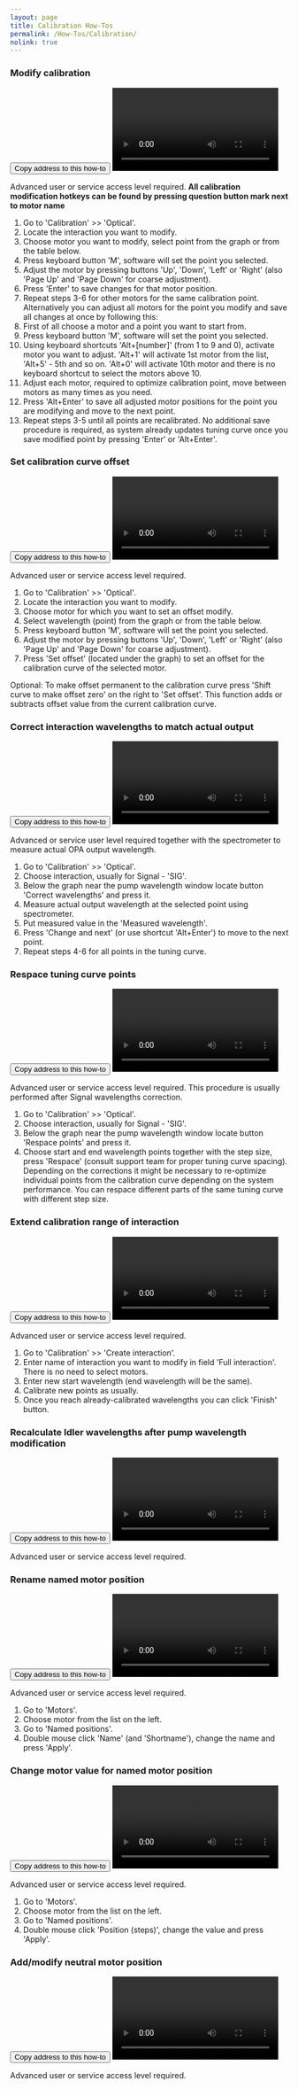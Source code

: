 ```yaml
---
layout: page
title: Calibration How-Tos
permalink: /How-Tos/Calibration/
nolink: true
---
```




### <a name="Vid001"></a>Modify calibration
<button class="btn" data-clipboard-text="{{site.fullUrl}}{{page.url}}#Vid001">
    Copy address to this how-to
</button>
<video  controls="controls">
<source src="https://lightconupdater.blob.core.windows.net/topas4infopage/Videos/ModifyCalibration.mp4" type="video/mp4" />
</video>

Advanced user or service access level required.
**All calibration modification hotkeys can be found by pressing question button mark next to motor name**
1.	Go to 'Calibration' >> 'Optical'.
2.	Locate the interaction you want to modify.
3.	Choose motor you want to modify, select point from the graph or from the table below.
4.	Press keyboard button 'M', software will set the point you selected.
5.	Adjust the motor by pressing buttons 'Up', 'Down', 'Left' or 'Right' (also 'Page Up' and 'Page Down' for coarse adjustment).
6.	Press 'Enter' to save changes for that motor position. 
7.	Repeat steps 3-6 for other motors for the same calibration point.
Alternatively you can adjust all motors for the point you modify and save all changes at once by following this:
1.	First of all choose a motor and a point you want to start from.
2.	Press keyboard button 'M', software will set the point you selected.
3.	Using keyboard shortcuts 'Alt+[number]' (from 1 to 9 and 0), activate motor you want to adjust. 'Alt+1' will activate 1st motor from the list, 'Alt+5' - 5th and so on. 'Alt+0' will activate 10th motor and there is no keyboard shortcut to select the motors above 10.
4.	Adjust each motor, required to optimize calibration point, move between motors as many times as you need.
5.	Press 'Alt+Enter' to save all adjusted motor positions for the point you are modifying and move to the next point.
6.	Repeat steps 3-5 until all points are recalibrated. No additional save procedure is required, as system already updates tuning curve once you save modified point by pressing 'Enter' or 'Alt+Enter'.


### <a name="Vid009"></a>Set calibration curve offset 
<button class="btn" data-clipboard-text="{{site.fullUrl}}{{page.url}}#Vid009">
    Copy address to this how-to
</button>
<video  controls="controls">
<source src="https://lightconupdater.blob.core.windows.net/topas4infopage/Videos/SetCalibrationCurveOffset.mp4" type="video/mp4" />
</video>

Advanced user or service access level required.
1. Go to 'Calibration' >> 'Optical'.
2. Locate the interaction you want to modify.
3. Choose motor for which you want to set an offset modify. 
4. Select wavelength (point) from the graph or from the table below.
5. Press keyboard button 'M', software will set the point you selected.
6. Adjust the motor by pressing buttons 'Up', 'Down', 'Left' or 'Right' (also 'Page Up' and 'Page Down' for coarse adjustment).
7. Press 'Set offset' (located under the graph) to set an offset for the calibration curve of the selected motor.

Optional: To make offset permanent to the calibration curve press 'Shift curve to make offset zero' on the right to 'Set offset'. This function adds or subtracts offset value from the current calibration curve.



### <a name="Vid002"></a>Correct interaction wavelengths to match actual output
<button class="btn" data-clipboard-text="{{site.fullUrl}}{{page.url}}#Vid002">
    Copy address to this how-to
</button>
<video  controls="controls">
<source src="https://lightconupdater.blob.core.windows.net/topas4infopage/Videos/CorrectWlsManual.mp4" type="video/mp4" />
</video>


Advanced or service user level required together with the spectrometer to measure actual OPA output wavelength.
1.	Go to 'Calibration' >> 'Optical'.
1.	Choose interaction, usually for Signal - 'SIG'.
1.	Below the graph near the pump wavelength window locate button 'Correct wavelengths' and press it.
1.	Measure actual output wavelength at the selected point using spectrometer.
1.	Put measured value in the 'Measured wavelength'.
1.	Press 'Change and next' (or use shortcut 'Alt+Enter') to move to the next point.
1.	Repeat steps 4-6 for all points in the tuning curve.


### <a name="Vid003"></a>Respace tuning curve points
<button class="btn" data-clipboard-text="{{site.fullUrl}}{{page.url}}#Vid003">
    Copy address to this how-to
</button>
<video  controls="controls">
<source src="https://lightconupdater.blob.core.windows.net/topas4infopage/Videos/RespaceWls.mp4" type="video/mp4" />
</video>

Advanced user or service access level required. This procedure is usually performed after Signal wavelengths correction.
1.	Go to 'Calibration' >> 'Optical'.
2.	Choose interaction, usually for Signal - 'SIG'.
3.	Below the graph near the pump wavelength window locate button 'Respace points' and press it.
4.	Choose start and end wavelength points together with the step size, press 'Respace' (consult support team for proper tuning curve spacing).
Depending on the corrections it might be necessary to re-optimize individual points from the calibration curve depending on the system performance. You can respace different parts of the same tuning curve with different step size.

### <a name="Vid008"></a>Extend calibration range of interaction
<button class="btn" data-clipboard-text="{{site.fullUrl}}{{page.url}}#Vid008">
    Copy address to this how-to
</button>
<video  controls="controls">
<source src="https://lightconupdater.blob.core.windows.net/topas4infopage/Videos/HowToExtendInteractionCalibrationRange.mp4" type="video/mp4" />
</video>

Advanced user or service access level required.
1.	Go to 'Calibration' >> 'Create interaction'.
2.	Enter name of interaction you want to modify in field 'Full interaction'. There is no need to select motors.
3.	Enter new start wavelength  (end wavelength will be the same).
4. Calibrate new points as usually.
5. Once you reach already-calibrated wavelengths you can click 'Finish' button.


### <a name="Vid004"></a>Recalculate Idler wavelengths after pump wavelength modification
<button class="btn" data-clipboard-text="{{site.fullUrl}}{{page.url}}#Vid004">
    Copy address to this how-to
</button>
<video  controls="controls">
<source src="https://lightconupdater.blob.core.windows.net/topas4infopage/Videos/RecalculateIdler.mp4" type="video/mp4" />
</video>

Advanced user or service access level required.




### <a name="Vid005"></a>Rename named motor position
<button class="btn" data-clipboard-text="{{site.fullUrl}}{{page.url}}#Vid005">
    Copy address to this how-to
</button>
<video  controls="controls">
<source src="https://lightconupdater.blob.core.windows.net/topas4infopage/Videos/HowToRenameNamedMotorPosition.mp4" type="video/mp4" />
</video>

Advanced user or service access level required.
1.	Go to 'Motors'.
2.	Choose motor from the list on the left.
3.	Go to 'Named positions'.
4.	Double mouse click 'Name' (and 'Shortname'), change the name and press 'Apply'.


### <a name="Vid006"></a>Change motor value for named motor position
<button class="btn" data-clipboard-text="{{site.fullUrl}}{{page.url}}#Vid006">
    Copy address to this how-to
</button>
<video  controls="controls">
<source src="https://lightconupdater.blob.core.windows.net/topas4infopage/Videos/ChangeMotorValueForNamedPosition.mp4" type="video/mp4" />
</video>

Advanced user or service access level required.
1.	Go to 'Motors'.
2.	Choose motor from the list on the left.
3.	Go to 'Named positions'.
4.	Double mouse click 'Position (steps)', change the value and press 'Apply'.





### <a name="Vid007"></a>Add/modify neutral motor position
<button class="btn" data-clipboard-text="{{site.fullUrl}}{{page.url}}#Vid007">
    Copy address to this how-to
</button>
<video  controls="controls">
<source src="https://lightconupdater.blob.core.windows.net/topas4infopage/Videos/ModifyAddNeutralPosition.mp4" type="video/mp4" />
</video>

Advanced user or service access level required.


